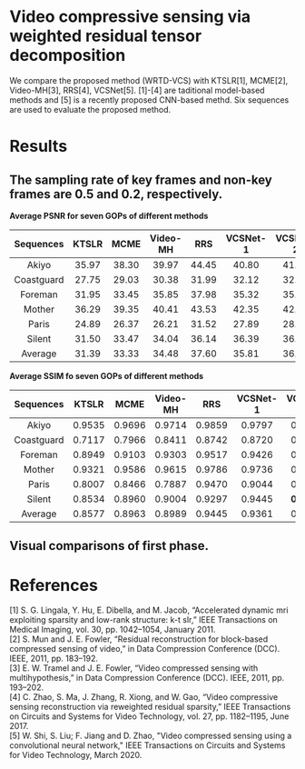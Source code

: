 # Video compressive sensing via weighted residual tensor decomposition
We compare the proposed method (WRTD-VCS) with KTSLR[1], MCME[2], Video-MH[3], RRS[4], VCSNet[5]. [1]-[4] are taditional model-based methods and [5] is a recently proposed CNN-based methd. Six sequences are used to evaluate the proposed method.   
# Results
## The sampling rate of key frames and non-key frames are 0.5 and 0.2, respectively.

**Average PSNR for  seven GOPs of different methods**  

|  Sequences | KTSLR |  MCME | Video-MH |  RRS  | VCSNet-1 | VCSNet-2 | Proposed |
|:----------:|:-----:|:-----:|:--------:|:-----:|:--------:|:--------:|:--------:|
|    Akiyo   | 35.97 | 38.30 |   39.97  | 44.45 |   40.80  |   41.14  |   **45.99**  |
| Coastguard | 27.75 | 29.03 |   30.38  | 31.99 |   32.12  |   32.53  |   **32.77**  |
|   Foreman  | 31.95 | 33.45 |   35.85  | 37.98 |   35.32  |   35.59  |   **39.69**  |
|   Mother   | 36.29 | 39.35 |   40.41  | 43.53 |   42.35  |   42.44  |   **44.79**  |
|    Paris   | 24.89 | 26.37 |   26.21  | 31.52 |   27.89  |   28.46  |   **33.78**  |
|   Silent   | 31.50 | 33.47 |   34.04  | 36.14 |   36.39  |   36.44  |   **36.88**  |
|   Average  | 31.39 | 33.33 |   34.48  | 37.60 |   35.81  |   36.10  |   **38.98**  |

**Average SSIM fo seven GOPs of different methods**  

|  Sequences |  KTSLR |  MCME  | Video-MH |   RRS  | VCSNet-1 | VCSNet-2 | Proposed |
|:----------:|:------:|:------:|:--------:|:------:|:--------:|:--------:|:--------:|
|    Akiyo   | 0.9535 | 0.9696 |  0.9714  | 0.9859 |  0.9797  |  0.9807  |  **0.9889**  |
| Coastguard | 0.7117 | 0.7966 |  0.8411  | 0.8742 |  0.8720  |  0.8823  |  **0.8940**  |
|   Foreman  | 0.8949 | 0.9103 |  0.9303  | 0.9517 |  0.9426  |  0.9456  |  **0.9611**  |
|   Mother   | 0.9321 | 0.9586 |  0.9615  | 0.9786 |  0.9736  |  0.9743  |  **0.9830**  |
|    Paris   | 0.8007 | 0.8466 |  0.7887  | 0.9470 |  0.9044  |  0.9101  |  **0.9599**  |
|   Silent   | 0.8534 | 0.8960 |  0.9004  | 0.9297 |  0.9445  |  **0.9443**  |  0.9421  |
|   Average  | 0.8577 | 0.8963 |  0.8989  | 0.9445 |  0.9361  |  0.9396  |  **0.9548**  |

## Visual comparisons of first phase.

###


# References
[1] S. G. Lingala, Y. Hu, E. Dibella, and M. Jacob, “Accelerated dynamic mri exploiting sparsity and low-rank structure: k-t slr,” IEEE Transactions on Medical Imaging, vol. 30, pp. 1042–1054, January 2011.  
[2] S. Mun and J. E. Fowler, “Residual reconstruction for block-based compressed sensing of video,” in Data Compression Conference (DCC). IEEE, 2011, pp. 183–192.  
[3] E. W. Tramel and J. E. Fowler, “Video compressed sensing with multihypothesis,” in Data Compression Conference (DCC). IEEE, 2011, pp. 193–202.  
[4] C. Zhao, S. Ma, J. Zhang, R. Xiong, and W. Gao, “Video compressive sensing reconstruction via reweighted residual sparsity,” IEEE Transactions on Circuits and Systems for Video Technology, vol. 27, pp. 1182–1195, June 2017.  
[5] W. Shi, S. Liu; F. Jiang and D. Zhao, "Video compressed sensing using a convolutional neural network," IEEE Transactions on Circuits and Systems for Video Technology, March 2020.        
